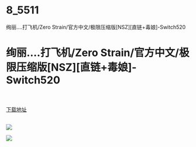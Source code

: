 # 8_5511
绚丽….打飞机/Zero Strain/官方中文/极限压缩版[NSZ][直链+毒娘]-Switch520
# 绚丽….打飞机/Zero Strain/官方中文/极限压缩版[NSZ][直链+毒娘]-Switch520
 <br/></br>
[下载地址](https://www.switch520.cc/article/5511 "下载地址")
<br/></br>

<p><span><strong><img src="http://img.rruu.net/image/5f35922257da6"></strong></span></p>
<p><span><strong><img src="http://img.rruu.net/image/5f35922f50a79"></strong></span></p>
